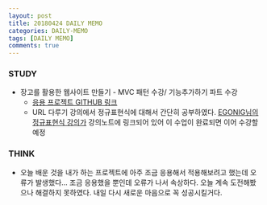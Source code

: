 ```yaml
---
layout: post
title: 20180424 DAILY MEMO
categories: DAILY-MEMO
tags: [DAILY MEMO]
comments: true
---
```


### STUDY
-  장고를 활용한 웹사이트 만들기 - MVC 패턴 수강/ 기능추가하기 파트 수강
   -  [응용 프로젝트 GITHUB 링크](https://github.com/DongmeeKim/Django-practice) 
   -  URL 다루기 강의에서 정규표현식에 대해서 간단히 공부하였다. [EGONIG님의 정규표현식 강의가](https://www.opentutorials.org/course/909/5142) 강의노트에 링크되어 있어 이 수업이 완료되면 이어 수강할 예정


### THINK

- 오늘 배운 것을 내가 하는 프로젝트에 아주 조금 응용해서 적용해보려고 했는데 오류가 발생했다... 조금 응용했을 뿐인데 오류가 나서 속상하다. 오늘 계속 도전해봤으나 해결하지 못하였다. 내일 다시 새로운 마음으로 꼭 성공시킬거다.


